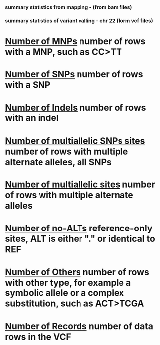 ### summary statistics from mapping - (from bam files) 


### summary statistics of variant calling - chr 22 (form vcf files)  

 # [Number of MNPs](img/SN-numberofMNPs.png) number of rows with a MNP, such as CC>TT
 # [Number of SNPs](img/SN-numberofSNPs.png) number of rows with a SNP
 # [Number of Indels](SN-numberofindels.png) number of rows with an indel
 # [Number of multiallelic SNPs sites](SN-numberofmultiallelicSNPsites.png) number of rows with multiple alternate alleles, all SNPs
 # [Number of multiallelic sites](SN-numberofmultiallelicsites.png) number of rows with multiple alternate alleles
 # [Number of no-ALTs](SN-numberofno-ALTs.png) reference-only sites, ALT is either "." or identical to REF
 # [Number of Others](SN-numberofothers.png) number of rows with other type, for example a symbolic allele or a complex substitution, such as ACT>TCGA
 # [Number of Records](SN-numberofrecords.png) number of data rows in the VCF
